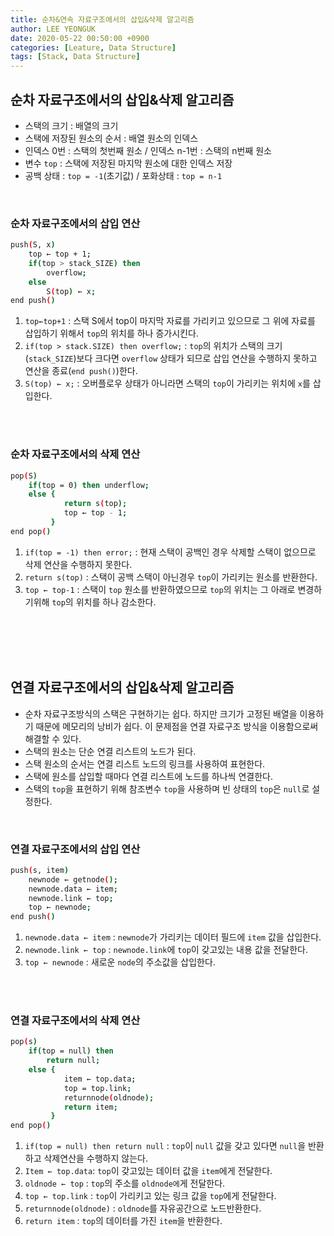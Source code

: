 ```yaml
---
title: 순차&연속 자료구조에서의 삽입&삭제 알고리즘
author: LEE YEONGUK
date: 2020-05-22 00:50:00 +0900
categories: [Leature, Data Structure]
tags: [Stack, Data Structure]
---
```


## 순차 자료구조에서의 삽입&삭제 알고리즘
- 스택의 크기 : 배열의 크기
- 스택에 저장된 원소의 순서 : 배열 원소의 인덱스
- 인덱스 0번 : 스택의 첫번째 원소 / 인덱스 n-1번 : 스택의 n번째 원소
- 변수 `top` : 스택에 저장된 마지막 원소에 대한 인덱스 저장
- 공백 상태 : `top = -1`(초기값) / 포화상태 : `top = n-1`

<br/>

### 순차 자료구조에서의 삽입 연산
~~~bash
push(S, x)
	top ← top + 1;
	if(top > stack_SIZE) then
		overflow;
	else
		S(top) ← x;
end push()
~~~

1. `top←top+1` : 스택 S에서 top이 마지막 자료를 가리키고 있으므로 그 위에 자료를 삽입하기 위해서 `top`의 위치를 하나 증가시킨다.
2. `if(top > stack.SIZE) then overflow;` : `top`의 위치가 스택의 크기(`stack_SIZE`)보다 크다면 `overflow` 상태가 되므로 삽입 연산을 수행하지 못하고 연산을 종료(`end push()`)한다.
3. `S(top) ← x;` : 오버플로우 상태가 아니라면 스택의 `top`이 가리키는 위치에 `x`를 삽입한다.

<br/><br/>

### 순차 자료구조에서의 삭제 연산
~~~bash
pop(S)
	if(top = 0) then underflow;
	else {
			return s(top);
			top ← top - 1;
		 }
end pop()
~~~

1. `if(top = -1) then error;` : 현재 스택이 공백인 경우 삭제할 스택이 없으므로 삭제 연산을 수행하지 못한다.
2. `return s(top)` : 스택이 공백 스택이 아닌경우 `top`이 가리키는 원소를 반환한다.
3. `top ← top-1` : 스택이 `top` 원소를 반환하였으므로 `top`의 위치는 그 아래로 변경하기위해 `top`의 위치를 하나 감소한다.

<br/>
<br/>
<br/>
<br/>

## 연결 자료구조에서의 삽입&삭제 알고리즘
- 순차 자료구조방식의 스택은 구현하기는 쉽다. 하지만 크기가 고정된 배열을 이용하기 때문에 메모리의 낭비가 쉽다. 이 문제점을 연결 자료구조 방식을
이용함으로써 해결할 수 있다.
- 스택의 원소는 단순 연결 리스트의 노드가 된다.
- 스택 원소의 순서는 연결 리스트 노드의 링크를 사용하여 표현한다.
- 스택에 원소를 삽입할 때마다 연결 리스트에 노드를 하나씩 연결한다.
- 스택의 `top`을 표현하기 위해 참조변수 `top`을 사용하며 빈 상태의 `top`은 `null`로 설정한다.

<br/>

### 연결 자료구조에서의 삽입 연산
~~~bash
push(s, item)
	newnode ← getnode();
	newnode.data ← item;
	newnode.link ← top;
	top ← newnode;
end push()
~~~

1. `newnode.data ← item` : `newnode`가 가리키는 데이터 필드에 `item` 값을 삽입한다.
2. `newnode.link ← top` : `newnode.link`에 `top`이 갖고있는 내용 값을 전달한다.
3. `top ← newnode` : 새로운 `node`의 주소값을 삽입한다.

<br/><br/>

### 연결 자료구조에서의 삭제 연산
~~~bash
pop(s)
	if(top = null) then
		return null;
	else {
			item ← top.data;
			top = top.link;
			returnnode(oldnode);
			return item;
		 }
end pop()
~~~

1. `if(top = null) then return null` : `top`이 `null` 값을 갖고 있다면 `null`을 반환하고 삭제연산을 수행하지 않는다.
2. `Item ← top.data`: `top`이 갖고있는 데이터 값을 `item`에게 전달한다.
3. `oldnode ← top` : `top`의 주소를 `oldnode에`게 전달한다.
4. `top ← top.link` : `top`이 가리키고 있는 링크 값을 `top`에게 전달한다.
5. `returnnode(oldnode)` : `oldnode`를 자유공간으로 노드반환한다.
6. `return item` : `top`의 데이터를 가진 `item`을 반환한다.
